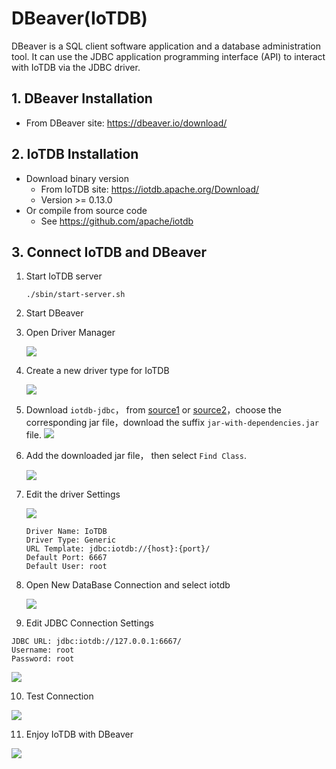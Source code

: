 <!--

    Licensed to the Apache Software Foundation (ASF) under one
    or more contributor license agreements.  See the NOTICE file
    distributed with this work for additional information
    regarding copyright ownership.  The ASF licenses this file
    to you under the Apache License, Version 2.0 (the
    "License"); you may not use this file except in compliance
    with the License.  You may obtain a copy of the License at
    
        http://www.apache.org/licenses/LICENSE-2.0
    
    Unless required by applicable law or agreed to in writing,
    software distributed under the License is distributed on an
    "AS IS" BASIS, WITHOUT WARRANTIES OR CONDITIONS OF ANY
    KIND, either express or implied.  See the License for the
    specific language governing permissions and limitations
    under the License.

-->

# DBeaver(IoTDB)

DBeaver is a SQL client software application and a database administration tool. It can use the JDBC application programming interface (API) to interact with IoTDB via the JDBC driver. 

## 1. DBeaver Installation

* From DBeaver site: https://dbeaver.io/download/

## 2. IoTDB Installation

* Download binary version
  * From IoTDB site: https://iotdb.apache.org/Download/
  * Version >= 0.13.0
* Or compile from source code
  * See https://github.com/apache/iotdb

## 3. Connect IoTDB and DBeaver

1. Start IoTDB server

   ```shell
   ./sbin/start-server.sh
   ```
2. Start DBeaver
3. Open Driver Manager

   ![](/img/UserGuide/Ecosystem-Integration/DBeaver/01.png)

4. Create a new driver type for IoTDB

   ![](/img/UserGuide/Ecosystem-Integration/DBeaver/02.png)

5. Download `iotdb-jdbc`， from [source1](https://maven.proxy.ustclug.org/maven2/org/apache/iotdb/iotdb-jdbc/) or [source2](https://repo1.maven.org/maven2/org/apache/iotdb/iotdb-jdbc/)，choose the corresponding jar file，download the suffix `jar-with-dependencies.jar` file.
   ![](/img/20230920-192746.jpg)
   
6. Add the downloaded jar file， then select `Find Class`.

   ![](/img/UserGuide/Ecosystem-Integration/DBeaver/03.png)

7. Edit the driver Settings

   ![](/img/UserGuide/Ecosystem-Integration/DBeaver/05.png)

   ```
   Driver Name: IoTDB
   Driver Type: Generic
   URL Template: jdbc:iotdb://{host}:{port}/
   Default Port: 6667
   Default User: root
   ```

8. Open New DataBase Connection and select iotdb

   ![](/img/UserGuide/Ecosystem-Integration/DBeaver/06.png) 

9.  Edit JDBC Connection Settings

   ```
   JDBC URL: jdbc:iotdb://127.0.0.1:6667/
   Username: root
   Password: root
   ```
   ![](/img/UserGuide/Ecosystem-Integration/DBeaver/07.png)

10. Test Connection

   ![](/img/UserGuide/Ecosystem-Integration/DBeaver/08.png)

11. Enjoy IoTDB with DBeaver

   ![](/img/UserGuide/Ecosystem-Integration/DBeaver/09.png)
